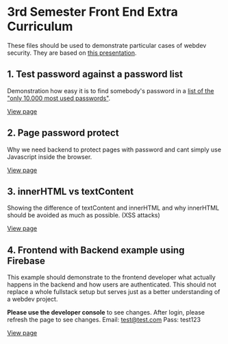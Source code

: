 # 3rd Semester Front End Extra Curriculum

These files should be used to demonstrate particular cases of webdev security.
They are based on [this presentation](https://docs.google.com/presentation/d/1yUZPuLhBBv7fD8Z_nBg20C7qUNCOX1I31mFgII3ztFU/edit?usp=sharing).

## 1. Test password against a password list

Demonstration how easy it is to find somebody's password in a [list of the "only 10.000 most used passwords"](https://github.com/advename/3rd-sem-mmd-extra/blob/master/Password/password-list.json).

[View page](https://advename.github.io/3rd-sem-mmd-extra/Password/)

## 2. Page password protect

Why we need backend to protect pages with password and cant simply use Javascript inside the browser.

[View page](https://advename.github.io/3rd-sem-mmd-extra/Page_Password_Protect/)

## 3. innerHTML vs textContent

Showing the difference of textContent and innerHTML and why innerHTML should be avoided as much as possible.
(XSS attacks)

[View page](https://advename.github.io/3rd-sem-mmd-extra/input_security/)

## 4. Frontend with Backend example using Firebase

This example should demonstrate to the frontend developer what actually happens in the backend and how users are authenticated. This should not replace a whole fullstack setup but serves just as a better understanding of a webdev project.

**Please use the developer console** to see changes. After login, please refresh the page to see changes.
Email: test@test.com
Pass: test123

[View page](https://advename.github.io/3rd-sem-mmd-extra/Firebase/)
